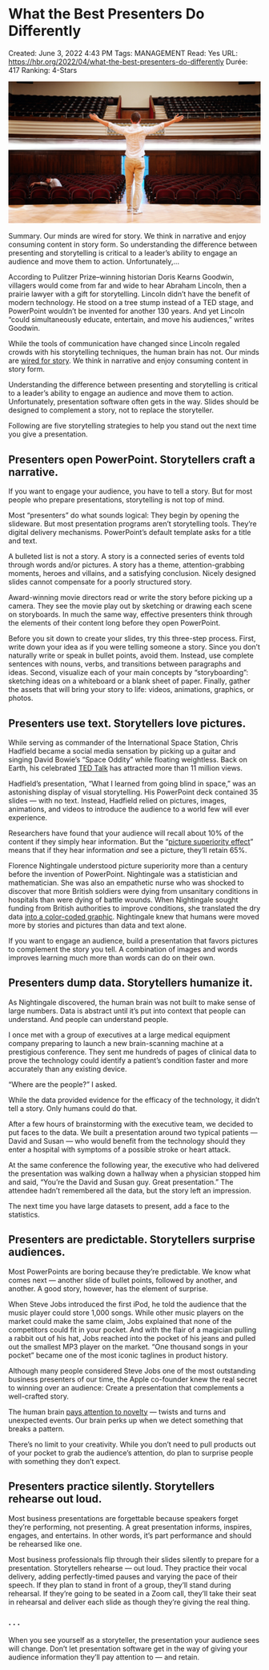 # What the Best Presenters Do Differently

Created: June 3, 2022 4:43 PM
Tags: MANAGEMENT
Read: Yes
URL: https://hbr.org/2022/04/what-the-best-presenters-do-differently
Durée: 417
Ranking: 4-Stars

![What%20the%20Best%20Presenters%20Do%20Differently%20bc69a4077eeb4cac8a3de709f7faeae8/Apr22_27_182730050.jpg](What%20the%20Best%20Presenters%20Do%20Differently%20bc69a4077eeb4cac8a3de709f7faeae8/Apr22_27_182730050.jpg)

Summary. Our minds are wired for story. We think in narrative and enjoy consuming content in story form. So understanding the difference between presenting and storytelling is critical to a leader’s ability to engage an audience and move them to action. Unfortunately,...

According to Pulitzer Prize–winning historian Doris Kearns Goodwin, villagers would come from far and wide to hear Abraham Lincoln, then a prairie lawyer with a gift for storytelling. Lincoln didn’t have the benefit of modern technology. He stood on a tree stump instead of a TED stage, and PowerPoint wouldn’t be invented for another 130 years. And yet Lincoln “could simultaneously educate, entertain, and move his audiences,” writes Goodwin.

While the tools of communication have changed since Lincoln regaled crowds with his storytelling techniques, the human brain has not. Our minds are [wired for story](https://www.pnas.org/content/111/39/14027). We think in narrative and enjoy consuming content in story form.

Understanding the difference between presenting and storytelling is critical to a leader’s ability to engage an audience and move them to action. Unfortunately, presentation software often gets in the way. Slides should be designed to complement a story, not to replace the storyteller.

Following are five storytelling strategies to help you stand out the next time you give a presentation.

## Presenters open PowerPoint. Storytellers craft a narrative.

If you want to engage your audience, you have to tell a story. But for most people who prepare presentations, storytelling is not top of mind.

Most “presenters” do what sounds logical: They begin by opening the slideware. But most presentation programs aren’t storytelling tools. They’re digital delivery mechanisms. PowerPoint’s default template asks for a title and text.

A bulleted list is not a story. A story is a connected series of events told through words and/or pictures. A story has a theme, attention-grabbing moments, heroes and villains, and a satisfying conclusion. Nicely designed slides cannot compensate for a poorly structured story.

Award-winning movie directors read or write the story before picking up a camera. They see the movie play out by sketching or drawing each scene on storyboards. In much the same way, effective presenters think through the elements of their content long before they open PowerPoint.

Before you sit down to create your slides, try this three-step process. First, write down your idea as if you were telling someone a story. Since you don’t naturally write or speak in bullet points, avoid them. Instead, use complete sentences with nouns, verbs, and transitions between paragraphs and ideas. Second, visualize each of your main concepts by “storyboarding”: sketching ideas on a whiteboard or a blank sheet of paper. Finally, gather the assets that will bring your story to life: videos, animations, graphics, or photos.

## Presenters use text. Storytellers love pictures.

While serving as commander of the International Space Station, Chris Hadfield became a social media sensation by picking up a guitar and singing David Bowie’s “Space Oddity” while floating weightless. Back on Earth, his celebrated [TED Talk](https://www.ted.com/talks/chris_hadfield_what_i_learned_from_going_blind_in_space?language=en) has attracted more than 11 million views.

Hadfield’s presentation, “What I learned from going blind in space,” was an astonishing display of visual storytelling. His PowerPoint deck contained 35 slides — with no text. Instead, Hadfield relied on pictures, images, animations, and videos to introduce the audience to a world few will ever experience.

Researchers have found that your audience will recall about 10% of the content if they simply hear information. But the “[picture superiority effect](https://brainrules.net/vision/)” means that if they hear information *and* see a picture, they’ll retain 65%.

Florence Nightingale understood picture superiority more than a century before the invention of PowerPoint. Nightingale was a statistician and mathematician. She was also an empathetic nurse who was shocked to discover that more British soldiers were dying from unsanitary conditions in hospitals than were dying of battle wounds. When Nightingale sought funding from British authorities to improve conditions, she translated the dry data [into a color-coded graphic](https://www.uh.edu/engines/epi1712.htm). Nightingale knew that humans were moved more by stories and pictures than data and text alone.

If you want to engage an audience, build a presentation that favors pictures to complement the story you tell. A combination of images and words improves learning much more than words can do on their own.

## Presenters dump data. Storytellers humanize it.

As Nightingale discovered, the human brain was not built to make sense of large numbers. Data is abstract until it’s put into context that people can understand. And people can understand people.

I once met with a group of executives at a large medical equipment company preparing to launch a new brain-scanning machine at a prestigious conference. They sent me hundreds of pages of clinical data to prove the technology could identify a patient’s condition faster and more accurately than any existing device.

“Where are the people?” I asked.

While the data provided evidence for the efficacy of the technology, it didn’t tell a story. Only humans could do that.

After a few hours of brainstorming with the executive team, we decided to put faces to the data. We built a presentation around two typical patients — David and Susan — who would benefit from the technology should they enter a hospital with symptoms of a possible stroke or heart attack.

At the same conference the following year, the executive who had delivered the presentation was walking down a hallway when a physician stopped him and said, “You’re the David and Susan guy. Great presentation.” The attendee hadn’t remembered all the data, but the story left an impression.

The next time you have large datasets to present, add a face to the statistics.

## Presenters are predictable. Storytellers surprise audiences.

Most PowerPoints are boring because they’re predictable. We know what comes next — another slide of bullet points, followed by another, and another. A good story, however, has the element of surprise.

When Steve Jobs introduced the first iPod, he told the audience that the music player could store 1,000 songs. While other music players on the market could make the same claim, Jobs explained that none of the competitors could fit in your pocket. And with the flair of a magician pulling a rabbit out of his hat, Jobs reached into the pocket of his jeans and pulled out the smallest MP3 player on the market. “One thousand songs in your pocket” became one of the most iconic taglines in product history.

Although many people considered Steve Jobs one of the most outstanding business presenters of our time, the Apple co-founder knew the real secret to winning over an audience: Create a presentation that complements a well-crafted story.

The human brain [pays attention to novelty](https://www.sciencedirect.com/science/article/abs/pii/0303264788900032) — twists and turns and unexpected events. Our brain perks up when we detect something that breaks a pattern.

There’s no limit to your creativity. While you don’t need to pull products out of your pocket to grab the audience’s attention, do plan to surprise people with something they don’t expect.

## Presenters practice silently. Storytellers rehearse out loud.

Most business presentations are forgettable because speakers forget they’re performing, not presenting. A great presentation informs, inspires, engages, and entertains. In other words, it’s part performance and should be rehearsed like one.

Most business professionals flip through their slides silently to prepare for a presentation. Storytellers rehearse — out loud. They practice their vocal delivery, adding perfectly-timed pauses and varying the pace of their speech. If they plan to stand in front of a group, they’ll stand during rehearsal. If they’re going to be seated in a Zoom call, they’ll take their seat in rehearsal and deliver each slide as though they’re giving the real thing.

### . . .

When you see yourself as a storyteller, the presentation your audience sees will change. Don’t let presentation software get in the way of giving your audience information they’ll pay attention to — and retain.